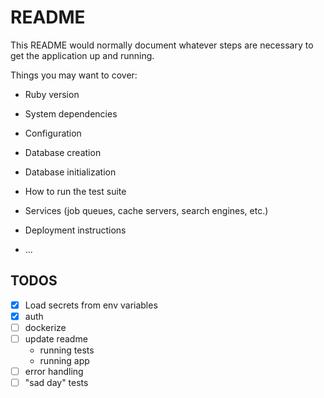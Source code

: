 # README

This README would normally document whatever steps are necessary to get the
application up and running.

Things you may want to cover:

* Ruby version

* System dependencies

* Configuration

* Database creation

* Database initialization

* How to run the test suite

* Services (job queues, cache servers, search engines, etc.)

* Deployment instructions

* ...


## TODOS
- [x] Load secrets from env variables
- [x] auth
- [ ] dockerize
- [ ] update readme
    * running tests
    * running app
- [ ] error handling
- [ ] "sad day" tests
